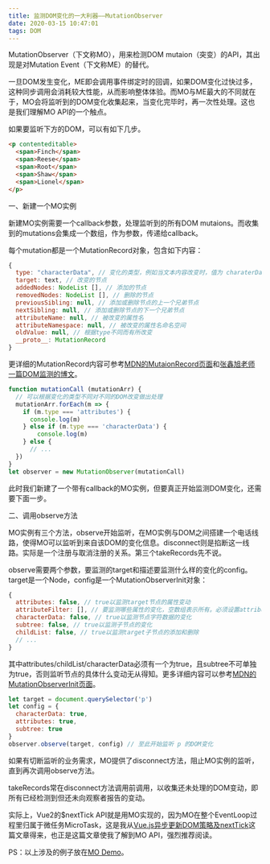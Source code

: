 ```yaml
---
title: 监测DOM变化的一大利器——MutationObserver
date: 2020-03-15 10:47:01
tags: DOM
---
```


MutationObserver（下文称MO），用来检测DOM mutaion（突变）的API，其出现是对Mutation Event（下文称ME）的替代。

<!--more-->

一旦DOM发生变化，ME即会调用事件绑定时的回调，如果DOM变化过快过多，这种同步调用会消耗较大性能，从而影响整体体验。而MO与ME最大的不同就在于，MO会将监听到的DOM变化收集起来，当变化完毕时，再一次性处理。这也是我们理解MO API的一个触点。

如果要监听下方的DOM，可以有如下几步。



```html
<p contenteditable>
  <span>Finch</span>
  <span>Reese</span>
  <span>Root</span>
  <span>Shaw</span>
  <span>Lionel</span>
</p>
```



一、新建一个MO实例

新建MO实例需要一个callback参数，处理监听到的所有DOM mutaions。而收集到的mutations会集成一个数组，作为参数，传递给callback。

每个mutation都是一个MutationRecord对象，包含如下内容：



```javascript
{
  type: "characterData", // 变化的类型，例如当文本内容改变时，值为 charaterData
  target: text, // 改变的节点
  addedNodes: NodeList [], // 添加的节点
  removedNodes: NodeList [], // 删除的节点
  previousSibling: null, // 添加或删除节点的上一个兄弟节点
  nextSibling: null, // 添加或删除节点的下一个兄弟节点
  attributeName: null, // 被改变的属性名
  attributeNamespace: null, // 被改变的属性名命名空间
  oldValue: null, // 根据type不同而有所改变
  __proto__: MutationRecord
}
```



更详细的MutationRecord内容可参考[MDN的MutaionRecord页面](https://developer.mozilla.org/en-US/docs/Web/API/MutationRecord)和[张鑫旭老师一篇DOM监测的博文](https://www.zhangxinxu.com/wordpress/2019/08/js-dom-mutation-observer/)。



```javascript
function mutationCall (mutationArr) {
  // 可以根据变化的类型不同对不同的DOM改变做出处理
  mutationArr.forEach(m => {
    if (m.type === 'attributes') {
      console.log(m)
    } else if (m.type === 'characterData') {
        console.log(m)
    } else {
      // ...
  })
}
let observer = new MutationObserver(mutationCall)
```



此时我们新建了一个带有callback的MO实例，但要真正开始监测DOM变化，还需要下面一步。



二、调用observe方法



MO实例有三个方法，observe开始监听，在MO实例与DOM之间搭建一个电话线路，使得MO可以监听到来自该DOM的变化信息。disconnect则是掐断这一线路。实际是一个注册与取消注册的关系。第三个takeRecords先不说。



observe需要两个参数，要监测的target和描述要监测什么样的变化的config。target是一个Node，config是一个MutationObserverInit对象：



```javascript
{
  attributes: false, // true以监测target节点的属性变动
  attributeFilter: [], // 要监测哪些属性的变化，空数组表示所有。必须设置attributes为true。 
  characterData: false, // true以监测节点字符数据的变化
  subtree: false, // true以监测子节点的变化
  childList: false, // true以监测target子节点的添加和删除
  // ...
}
```



其中attributes/childList/characterData必须有一个为true，且subtree不可单独为true，否则监听节点的具体什么变动无从得知。更多详细内容可以参考[MDN的MutationObserverInit页面](https://developer.mozilla.org/en-US/docs/Web/API/MutationObserverInit)。



```javascript
let target = document.querySelector('p')
let config = {
  characterData: true,
  attributes: true,
  subtree: true
}
observer.observe(target, config) // 至此开始监听 p 的DOM变化
```



如果有切断监听的业务需求，MO提供了disconnect方法，阻止MO实例的监听，直到再次调用observe方法。

takeRecords常在disconnect方法调用前调用，以收集还未处理的DOM变动，即所有已经检测到但还未向观察者报告的变动。

实际上，Vue2的$nextTick API就是用MO实现的，因为MO在整个EventLoop过程里归属于微任务MicroTask，这是我从[Vue.js异步更新DOM策略及nextTick](https://github.com/answershuto/learnVue/blob/master/docs/Vue.js%E5%BC%82%E6%AD%A5%E6%9B%B4%E6%96%B0DOM%E7%AD%96%E7%95%A5%E5%8F%8AnextTick.MarkDown)这篇文章得来，也正是这篇文章使我了解到MO API，强烈推荐阅读。



PS：以上涉及的例子放在[MO Demo](https://codepen.io/emmayxy/full/rNVYqKo)。